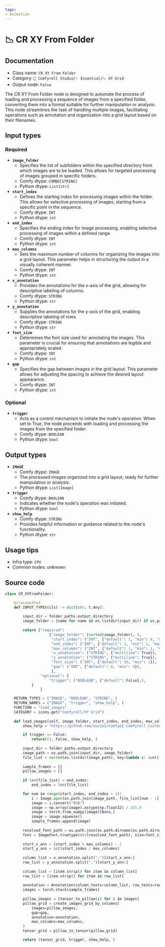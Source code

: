 ```yaml
---
tags:
- Animation
---
```


# 📉 CR XY From Folder
## Documentation
- Class name: `CR XY From Folder`
- Category: `🧩 Comfyroll Studio/✨ Essential/📉 XY Grid`
- Output node: `False`

The CR XY From Folder node is designed to automate the process of loading and processing a sequence of images from a specified folder, converting them into a format suitable for further manipulation or analysis. This node streamlines the task of handling multiple images, facilitating operations such as annotation and organization into a grid layout based on their filenames.
## Input types
### Required
- **`image_folder`**
    - Specifies the list of subfolders within the specified directory from which images are to be loaded. This allows for targeted processing of images grouped in specific folders.
    - Comfy dtype: `COMBO[STRING]`
    - Python dtype: `List[str]`
- **`start_index`**
    - Defines the starting index for processing images within the folder. This allows for selective processing of images, starting from a specific point in the sequence.
    - Comfy dtype: `INT`
    - Python dtype: `int`
- **`end_index`**
    - Specifies the ending index for image processing, enabling selective processing of images within a defined range.
    - Comfy dtype: `INT`
    - Python dtype: `int`
- **`max_columns`**
    - Sets the maximum number of columns for organizing the images into a grid layout. This parameter helps in structuring the output in a visually coherent manner.
    - Comfy dtype: `INT`
    - Python dtype: `int`
- **`x_annotation`**
    - Provides the annotations for the x-axis of the grid, allowing for descriptive labeling of columns.
    - Comfy dtype: `STRING`
    - Python dtype: `str`
- **`y_annotation`**
    - Supplies the annotations for the y-axis of the grid, enabling descriptive labeling of rows.
    - Comfy dtype: `STRING`
    - Python dtype: `str`
- **`font_size`**
    - Determines the font size used for annotating the images. This parameter is crucial for ensuring that annotations are legible and appropriately scaled.
    - Comfy dtype: `INT`
    - Python dtype: `int`
- **`gap`**
    - Specifies the gap between images in the grid layout. This parameter allows for adjusting the spacing to achieve the desired layout appearance.
    - Comfy dtype: `INT`
    - Python dtype: `int`
### Optional
- **`trigger`**
    - Acts as a control mechanism to initiate the node's operation. When set to True, the node proceeds with loading and processing the images from the specified folder.
    - Comfy dtype: `BOOLEAN`
    - Python dtype: `bool`
## Output types
- **`IMAGE`**
    - Comfy dtype: `IMAGE`
    - The processed images organized into a grid layout, ready for further manipulation or analysis.
    - Python dtype: `List[Image]`
- **`trigger`**
    - Comfy dtype: `BOOLEAN`
    - Indicates whether the node's operation was initiated.
    - Python dtype: `bool`
- **`show_help`**
    - Comfy dtype: `STRING`
    - Provides helpful information or guidance related to the node's functionality.
    - Python dtype: `str`
## Usage tips
- Infra type: `CPU`
- Common nodes: unknown


## Source code
```python
class CR_XYFromFolder:

    @classmethod
    def INPUT_TYPES(cls) -> dict[str, t.Any]:
    
        input_dir = folder_paths.output_directory
        image_folder = [name for name in os.listdir(input_dir) if os.path.isdir(os.path.join(input_dir,name))] 
        
        return {"required":
                    {"image_folder": (sorted(image_folder), ),
                     "start_index": ("INT", {"default": 1, "min": 0, "max": 10000}),
                     "end_index": ("INT", {"default": 1, "min": 1, "max": 10000}),
                     "max_columns": ("INT", {"default": 1, "min": 1, "max": 10000}),
                     "x_annotation": ("STRING", {"multiline": True}),                     
                     "y_annotation": ("STRING", {"multiline": True}),  
                     "font_size": ("INT", {"default": 50, "min": 1}),
                     "gap": ("INT", {"default": 0, "min": 0}),
                     },
                "optional": {
                    "trigger": ("BOOLEAN", {"default": False},),
            }                     
                }

    RETURN_TYPES = ("IMAGE", "BOOLEAN", "STRING", )
    RETURN_NAMES = ("IMAGE", "trigger", "show_help", )
    FUNCTION = "load_images"
    CATEGORY = icons.get("Comfyroll/XY Grid") 
    
    def load_images(self, image_folder, start_index, end_index, max_columns, x_annotation, y_annotation, font_size, gap, trigger=False):
        show_help = "https://github.com/Suzie1/ComfyUI_Comfyroll_CustomNodes/wiki/XY-Grid-Nodes#cr-xy-from-folder"

        if trigger == False:
            return((), False, show_help, )
            
        input_dir = folder_paths.output_directory
        image_path = os.path.join(input_dir, image_folder)
        file_list = sorted(os.listdir(image_path), key=lambda s: sum(((s, int(n)) for s, n in re.findall(r'(\D+)(\d+)', 'a%s0' % s)), ()))
        
        sample_frames = []
        pillow_images = []
        
        if len(file_list) < end_index:
            end_index = len(file_list)

        for num in range(start_index, end_index + 1):
            i = Image.open(os.path.join(image_path, file_list[num - 1]))
            image = i.convert("RGB")
            image = np.array(image).astype(np.float32) / 255.0
            image = torch.from_numpy(image)[None,]
            image = image.squeeze()
            sample_frames.append(image)
        
        resolved_font_path = os.path.join(os.path.dirname(os.path.dirname(os.path.realpath(__file__))), "fonts\Roboto-Regular.ttf")
        font = ImageFont.truetype(str(resolved_font_path), size=font_size)
        
        start_x_ann = (start_index % max_columns) - 1
        start_y_ann = int(start_index / max_columns) 
        
        column_list = x_annotation.split(";")[start_x_ann:]
        row_list = y_annotation.split(";")[start_y_ann:]
        
        column_list = [item.strip() for item in column_list]
        row_list = [item.strip() for item in row_list]
         
        annotation = Annotation(column_texts=column_list, row_texts=row_list, font=font)              
        images = torch.stack(sample_frames)
        
        pillow_images = [tensor_to_pillow(i) for i in images]
        pillow_grid = create_images_grid_by_columns(
            images=pillow_images,
            gap=gap,
            annotation=annotation,
            max_columns=max_columns,
        )
        tensor_grid = pillow_to_tensor(pillow_grid)

        return (tensor_grid, trigger, show_help, )

```
